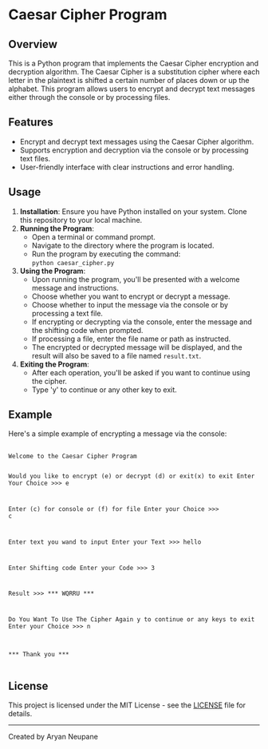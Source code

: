 
  <h1>Caesar Cipher Program</h1>

  <h2>Overview</h2>
  <p>This is a Python program that implements the Caesar Cipher encryption and decryption algorithm. The Caesar Cipher is a substitution cipher where each letter in the plaintext is shifted a certain number of places down or up the alphabet. This program allows users to encrypt and decrypt text messages either through the console or by processing files.</p>

  <h2>Features</h2>
  <ul>
    <li>Encrypt and decrypt text messages using the Caesar Cipher algorithm.</li>
    <li>Supports encryption and decryption via the console or by processing text files.</li>
    <li>User-friendly interface with clear instructions and error handling.</li>
  </ul>

  <h2>Usage</h2>
  <ol>
    <li><strong>Installation</strong>: Ensure you have Python installed on your system. Clone this repository to your local machine.</li>
    <li><strong>Running the Program</strong>:
      <ul>
        <li>Open a terminal or command prompt.</li>
        <li>Navigate to the directory where the program is located.</li>
        <li>Run the program by executing the command:<br><code>python caesar_cipher.py</code></li>
      </ul>
    </li>
    <li><strong>Using the Program</strong>:
      <ul>
        <li>Upon running the program, you'll be presented with a welcome message and instructions.</li>
        <li>Choose whether you want to encrypt or decrypt a message.</li>
        <li>Choose whether to input the message via the console or by processing a text file.</li>
        <li>If encrypting or decrypting via the console, enter the message and the shifting code when prompted.</li>
        <li>If processing a file, enter the file name or path as instructed.</li>
        <li>The encrypted or decrypted message will be displayed, and the result will also be saved to a file named <code>result.txt</code>.</li>
      </ul>
    </li>
    <li><strong>Exiting the Program</strong>:
      <ul>
        <li>After each operation, you'll be asked if you want to continue using the cipher.</li>
        <li>Type 'y' to continue or any other key to exit.</li>
      </ul>
    </li>
  </ol>

  <h2>Example</h2>
  <p>Here's a simple example of encrypting a message via the console:</p>
  <pre>
    <code>
Welcome to the Caesar Cipher Program

Would you like to encrypt (e) or decrypt (d) or exit(x) to exit
Enter Your Choice >>> e

Enter (c) for console or (f) for file
Enter your Choice >>> c

Enter text you wand to input
Enter your Text >>> hello

Enter Shifting code
Enter your Code >>> 3

Result >>> 
    *** WQRRU ***    

Do You Want To Use The Cipher Again y to continue or any keys to exit
Enter your Choice >>> n

*** Thank you ***
    </code>
  </pre>

  <h2>License</h2>
  <p>This project is licensed under the MIT License - see the <a href="LICENSE">LICENSE</a> file for details.</p>

  <hr>

  <p>Created by Aryan Neupane</p>


